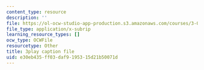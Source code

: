 ```yaml
---
content_type: resource
description: ''
file: https://ol-ocw-studio-app-production.s3.amazonaws.com/courses/3-091-introduction-to-solid-state-chemistry-fall-2018/e30eb435ff03daf9195315d21b50071d_cSER5tjagqE.srt
file_type: application/x-subrip
learning_resource_types: []
ocw_type: OCWFile
resourcetype: Other
title: 3play caption file
uid: e30eb435-ff03-daf9-1953-15d21b50071d
---
```


